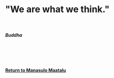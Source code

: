 <h1> "We are what we think." </h1>
<br>
<h5> Buddha </h5>
<br><br><br>
<a href="{{ site.baseurl }}"><h4> Return to Manasulo Maatalu </h4></a>
